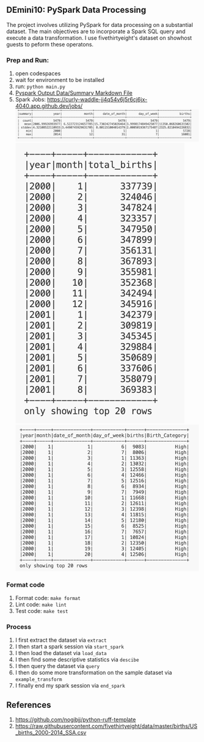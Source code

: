 

## DEmini10: PySpark Data Processing
The project involves utilizing PySpark for data processing on a substantial dataset. The main objectives are to incorporate a Spark SQL query and execute a data transformation. I use fivethirtyeight's dataset on showhost guests to peform these operatons. 

### Prep and Run:
1. open codespaces
2. wait for environment to be installed
3. run: `python main.py`
4. [Pyspark Output Data/Summary Markdown File](pyspark_output.md)
5. Spark Jobs: https://curly-waddle-jj4q54v6j5r6cj6jx-4040.app.github.dev/jobs/ 
![Breif](image.png)
![Glimpse](image-1.png)
![Glimpse](image-2.png)


### Format code
1. Format code: `make format`
2. Lint code: `make lint`
3. Test code: `make test`


### Process
1. I first extract the dataset via `extract` 
2. I then start a spark session via `start_spark`
3. I then load the dataset via `load_data`
4. I then find some descriptive statistics via `descibe`
5. I then query the dataset via `query`
6. I then do some more transformation on the sample dataset via `example_transform`
7. I finally end my spark session via `end_spark`

## References
1. https://github.com/nogibjj/python-ruff-template
2. https://raw.githubusercontent.com/fivethirtyeight/data/master/births/US_births_2000-2014_SSA.csv



